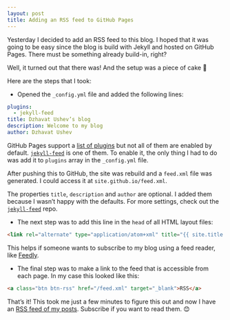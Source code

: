 ```yaml
---
layout: post
title: Adding an RSS feed to GitHub Pages 
---
```


Yesterday I decided to add an RSS feed to this blog. I hoped that it was going to be easy since the blog is build with Jekyll and hosted on GitHub Pages. There must be something already build-in, right? 

Well, it turned out that there was! And the setup was a piece of cake 🍰

Here are the steps that I took:

* Opened the `_config.yml` file and added the following lines:

```yml
plugins:
  - jekyll-feed
title: Dzhavat Ushev’s blog
description: Welcome to my blog
author: Dzhavat Ushev
```

GitHub Pages support a [list of plugins](https://pages.github.com/versions/) but not all of them are enabled by default. [`jekyll-feed`](https://github.com/jekyll/jekyll-feed) is one of them. To enable it, the only thing I had to do was add it to `plugins` array in the `_config.yml` file.

After pushing this to GitHub, the site was rebuild and a `feed.xml` file was generated. I could access it at `site.github.io/feed.xml`.

The properties `title`, `description` and `author` are optional. I added them because I wasn’t happy with the defaults. For more settings, check out the [`jekyll-feed`](https://github.com/jekyll/jekyll-feed) repo.

* The next step was to add this line in the `head` of all HTML layout files:

```html
<link rel="alternate" type="application/atom+xml" title="{{ site.title }}" href="/feed.xml">
```

This helps if someone wants to subscribe to my blog using a feed reader, like [Feedly](https://feedly.com).

* The final step was to make a link to the feed that is accessible from each page. In my case this looked like this:

```html
<a class="btn btn-rss" href="/feed.xml" target="_blank">RSS</a>
```

That’s it! This took me just a few minutes to figure this out and now I have an [RSS feed of my posts](https://dzhavat.github.io/feed.xml). Subscribe if you want to read them. 😊